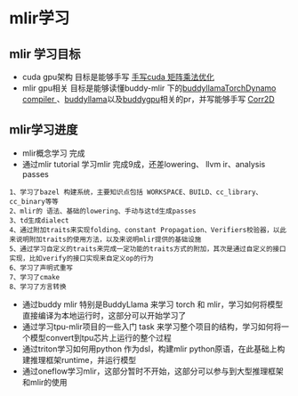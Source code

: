 # mlir学习
## mlir 学习目标
- cuda gpu架构 目标是能够手写 [手写cuda 矩阵乘法优化](https://juejin.cn/post/7008002811279441927)
- mlir gpu相关 目标是能够读懂buddy-mlir 下的[buddyllamaTorchDynamo compiler ](https://github.com/buddy-compiler/buddy-mlir/pull/208)、[buddyllama](https://github.com/buddy-compiler/buddy-mlir/pull/216)以及[buddygpu](https://github.com/SForeKeeper/buddy-mlir/commits/liam-gpu/)相关的pr，并写能够手写 [Corr2D](https://github.com/buddy-compiler/buddy-mlir/pull/6)
## mlir学习进度
- mlir概念学习 完成
- 通过mlir tutorial 学习mlir 完成9成，还差lowering、 llvm ir、analysis passes
```
1、学习了bazel 构建系统，主要知识点包括 WORKSPACE、BUILD、cc_library、cc_binary等等
2、mlir的 语法、基础的lowering、手动与这td生成passes
3、td生成dialect
4、通过附加traits来实现folding、constant Propagation、Verifiers校验器，以此来说明附加traits的使用方法，以及来说明mlir提供的基础设施
5、通过学习自定义的traits来完成一定功能的traits方式的附加，其次是通过自定义的接口实现，比如verify的接口实现来自定义op的行为
6、学习了声明式重写
7、学习了cmake
8、学习了方言转换

```
- 通过buddy mlir 特别是BuddyLlama 来学习 torch 和 mlir，学习如何将模型直接编译为本地运行时，这部分可以开始学习了
- 通过学习tpu-mlir项目的一些入门 task 来学习整个项目的结构，学习如何将一个模型convert到tpu芯片上运行的整个过程
- 通过triton学习如何用python 作为dsl，构建mlir python原语，在此基础上构建推理框架runtime，并运行模型
- 通过oneflow学习mlir，这部分暂时不开始，这部分可以参与到大型推理框架和mlir的使用
